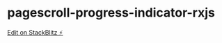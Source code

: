 # pagescroll-progress-indicator-rxjs

[Edit on StackBlitz ⚡️](https://stackblitz.com/edit/rxjs-1nkc2q)